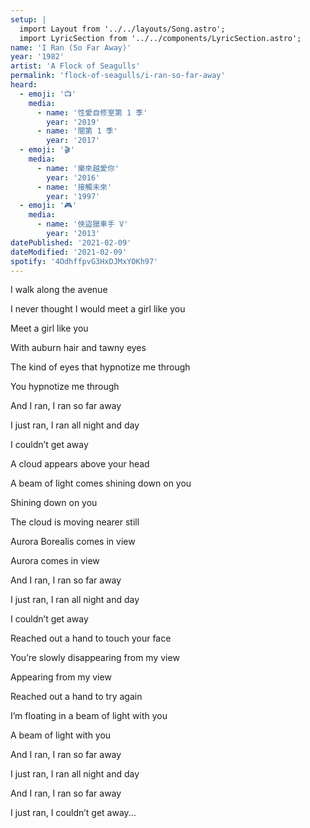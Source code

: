```yaml
---
setup: |
  import Layout from '../../layouts/Song.astro';
  import LyricSection from '../../components/LyricSection.astro';
name: 'I Ran (So Far Away)'
year: '1982'
artist: 'A Flock of Seagulls'
permalink: 'flock-of-seagulls/i-ran-so-far-away'
heard:
  - emoji: '📺'
    media:
      - name: '性愛自修室第 1 季'
        year: '2019'
      - name: '闇第 1 季'
        year: '2017'
  - emoji: '🎬'
    media:
      - name: '樂來越愛你'
        year: '2016'
      - name: '接觸未來'
        year: '1997'
  - emoji: '🎮'
    media:
      - name: '俠盜獵車手 V'
        year: '2013'
datePublished: '2021-02-09'
dateModified: '2021-02-09'
spotify: '4OdhffpvG3HxDJMxYOKh97'
---
```


<LyricSection>

I walk along the avenue

I never thought I would meet a girl like you

Meet a girl like you

</LyricSection>

<LyricSection>

With auburn hair and tawny eyes

The kind of eyes that hypnotize me through

You hypnotize me through

</LyricSection>

<LyricSection>

And I ran, I ran so far away

I just ran, I ran all night and day

I couldn&rsquo;t get away

</LyricSection>

<LyricSection>

A cloud appears above your head

A beam of light comes shining down on you

Shining down on you

</LyricSection>

<LyricSection>

The cloud is moving nearer still

Aurora Borealis comes in view

Aurora comes in view

</LyricSection>

<LyricSection>

And I ran, I ran so far away

I just ran, I ran all night and day

I couldn&rsquo;t get away

</LyricSection>

<LyricSection>

Reached out a hand to touch your face

You&rsquo;re slowly disappearing from my view

Appearing from my view

</LyricSection>

<LyricSection>

Reached out a hand to try again

I&rsquo;m floating in a beam of light with you

A beam of light with you

</LyricSection>

<LyricSection>

And I ran, I ran so far away

I just ran, I ran all night and day

</LyricSection>

<LyricSection>

And I ran, I ran so far away

I just ran, I couldn&rsquo;t get away...

</LyricSection>
